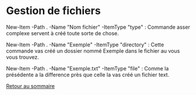 # Gestion de fichiers
New-Item -Path . -Name "Nom fichier" -ItemType "type" : Commande asser complexe servent à créé toute
sorte de chose.

New-Item -Path . -Name "Exemple" -ItemType "directory" : Cette commande vas créé un dossier nommé Exemple
dans le fichier au vous vous trouvez.

New-Item -Path . -Name "Exemple.txt" -ItemType "file" : Comme la présédente a la difference près que
celle la vas créé un fichier text.

[Retour au sommaire](https://github.com/Malo44490/Shell-Powershell/blob/main/README.md)
